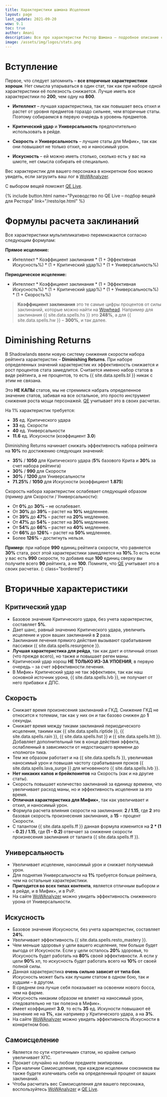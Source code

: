 ```yaml
---
title: Характеристики шамана Исцеления
layout: page
last_update: 2021-09-20
wow: 9.1
toc: true
author: Amani
description: Все про характеристки Рестор Шамана – подробное описание статов, как правильно их собирать и что такое «Diminishing Returns».
image: /assets/img/logos/stats.png
---
```


# Вступление

Первое, что следует запомнить – **все вторичные характеристики хороши**. Нет смысла упарываться в один стат, так как при наборе одной характеристики её полезность снижается. Лучше иметь все характеристики по **200**, чем одну на **800**. 

* **Интеллект** – лучшая характеристика, так как повышает весь отхил и растет от уровня предметов гораздо сильнее, чем вторичные статы. Поэтому собираемся в первую очередь в уровень предметов.

* **Критический удар** и **Универсальность** предпочтительно использовать в рейде.
* **Скорость** и **Универсальность** – лучшие статы для Мифик+, так как они повышают не только отхил, но и наносимый урон.
* **Искусность** – ей можно иметь столько, сколько есть у вас на шмоте, нет смысла собирать её специально.

Вес характеристик для вашего персонажа в конкретном бою можно увидеть, если загрузить ваш лог в [WoWAnalyzer](https://wowanalyzer.com/).

С выбором вещей поможет [QE Live](https://questionablyepic.com/live/).

{% include button.html name="Руководство по QE Live – подбор вещей для Рестора" link="/resto/qe.html" %}  

<p></p>

# Формулы расчета заклинаний

Все характеристики мультипликативно перемножаются согласно следующим формулам:

**Прямое исцеление:**

* Интеллект * Коэффициент заклинания * (1 + Эффективная Искусность%) * (1 + Критический удар%) * (1 + Универсальность%)

**Периодическое исцеление:**

* Интеллект * Коэффициент заклинания * (1 + Эффективная Искусность%) * (1 + Критический удар%) * (1 + Универсальность%) * (1 + Скорость%)

> **Коэффициент заклинания** это те самые цифры процентов от силы заклинаний, которые можно найти на [Wowhead](https://www.wowhead.com/). Например для заклинания {{ site.data.spells.hs }} это **248%**, а для {{ site.data.spells.hw }} – **300%**, и так далее.

# Diminishing Returns

В Shadowlands ввели новую систему снижения скорости набора рейтинга характеристик – **Diminishing Returns**. При наборе определенных значений характеристик их эффективность снижается и рост процентов стата замедлится. Считается именно набор статов в виде рейтинга, а не процентов, то есть {{ site.data.spells.bl }} никак с этим не связана.   

Это **НЕ КАПЫ** статов, мы не стремимся набрать определенное значение статов, забивая на все остальное, это просто инструмент снижения роста мощи персонажей. [QE](https://questionablyepic.com/live/) учитывает это в своих расчетах.

На 1% характеристик требуется:

* **35** ед. Критического удара
* **33** ед. Скорости
* **40** ед. Универсальности
* **11.6** ед. Искусности (коэффициент **3.0**)

Diminishing Returns начинает снижать эффективность набора рейтинга на **10%** по достижению следующих значений:

* **35%** / **1050** для Критического удара (**5%** базового Крита и **30%** за счет набора рейтинга)
* **30%** / **990** для Скорости
* **30%** / **1200** для Универсальности
* **71.25%** / **1050** для Искусности (коэффициент **1.875**)

Скорость набора характеристик ослабевает следующий образом (пример для Скорости / Универсальности):

* От **0%** до **30%** – не ослабевает.
* От **30%** до **39%** – растет на **10%** медленнее.
* От **39%** до **47%** – растет на **20%** медленнее.
* От **47%** до **54%** – растет на **30%** медленнее.
* От **54%** до **66%** – растет на **40%** медленнее.
* От **66%** до **126%** – растет на **50%** медленнее.
* Более **126%** – достигнуть нельзя.

**Пример:** при наборе **990** единиц рейтинга скорости, что равняется **30%** стата, рост этой характеристики замедляется на **10%**.То есть если у вас есть **990** скорости, то добавив еще **100** единиц сверху вы получите всего **90** рейтинга, а не **100**. Помните, что [QE](https://questionablyepic.com/live/) учитывает это в своих расчетах.
{: class="bordered"}

# Вторичные характеристики

## Критический удар

* Базовое значение Критического удара, без учета характеристик, составляет **5%**.
* Дает шанс, равный значению Критического удара, увеличить исцеление и урон ваших заклинаний в **2** раза. 
* Заклинания лечения прямого действия вызывают срабатывание пассивки {{ site.data.spells.resurgence }}.
* **Лучшая характеристика для рейда**, так как дает и отличный отхил (что прежде всего), но также и повышает реген маны.
* Критический удар хорош **НЕ ТОЛЬКО ИЗ-ЗА УПОЕНИЯ**, в первую очередь – за счет эффективности лечения.
* В Мифик+ Критический удар не так эффективен, так как наш основной источник урона, {{ site.data.spells.lvb }}, не получает от него прибавки к ДПС.

## Скорость

* Снижает время произнесения заклинаний и ГКД. Снижение ГКД не относится к тотемам, так как у них он и так базово снижен до **1** секунды.
* Снижает время между тиками заклинаний периодического исцеления, такими как {{ site.data.spells.riptide }}, {{ site.data.spells.rain }}, {{ site.data.spells.hst }} и {{ site.data.spells.htt }}. Добавляет дополнительный тик в конце действия эффекта, ослабленный в зависимости от недостающего времени до «полного» тика.
* Тем же образом работает и на {{ site.data.spells.fs }}, увеличивая наносимый урон и повышая частоту срабатывания проков {{ site.data.spells.lava_surge }} для мгновенного {{ site.data.spells.lvb }}.
* **Нет никаких капов и брейкпоинтов** на Скорость (как и на другие статы).
* Скорость повышает количество заклинаний за единицу времени, что увеличивает расход маны, но и эффективность исцеления за это время.
* **Отличная характеристика для Мифик+**, так как увеличивает и отхил, и наносимый урон.
* Формула расчета влияния скорости на заклинания: **2 / 1.15**, где **2** это базовая скорость произнесения заклинания, а **15** – процент Скорости.
* С талантом {{ site.data.spells.ff }} данная формула изменится на **2 * (1 - 0.2) / 1.15**, где **(1 - 0.2)** отвечает за снижение скорости произнесения заклинания от таланта {{ site.data.spells.ff }}.

## Универсальность

* Увеличивает исцеление, наносимый урон и снижает получаемый урон.
* Для поднятия Универсальности на **1%** требуется больше рейтинга, чем на остальные характеристики.
* **Пригодится во всех типах контента**, является отличным выбором и в рейде, и в Мифик+, и в PvP.
* На сайте [WoWAnalyzer](https://wowanalyzer.com/) можно увидеть эффективность сниженного урона от Универсальности.

## Искусность

* Базовое значение Искусности, без учета характеристик, составляет **24%**.
* Увеличивает эффективность {{ site.data.spells.resto_mastery }}.
* Чем меньше здоровья у цели вашего исцеления, тем больше будет выгода от Искусности. Если у цели осталось **20%** здоровья, то Искусность будет работать на **80%** своей эффективности. А если у цели **90%** хп, то искусность будет работать всего на **10%** от своей полной силы.
* Данная характеристика **очень сильно зависит от типа боя**. Искусность может быть как лучшим статом в одном бою, так и худшим – в другом.
* В среднем она лучше себя показывает на освоении нового босса, чем на фарме.
* Искусность никаким образом не влияет на наносимый урон, следовательно не так полезна в Мифик+.
* Имеет коэффициент **3.0**, то есть **35** ед. Искуности повышают её значение не на **1%**, как например у Критического удара, а на **3%**.
* На сайте [WoWAnalyzer](https://wowanalyzer.com/) можно увидеть эффективность Искусности в конкретном бою.

## Самоисцеление

* Является по сути «третичным» статом, но крайне сильно увеличивает ХПС.
* Прокает случайно на любом предмете экипировки.
* При наличии Самоисцеления, при каждом исцелении союзников вы также будете излечивать себя на определенный процент от ваших заклинаний.
* Чтобы расчитать вес Самоисцеления для вашего персонажа, воспользуйтесь [WoWAnalyzer](https://wowanalyzer.com/) и [QE Live](https://questionablyepic.com/live/).



